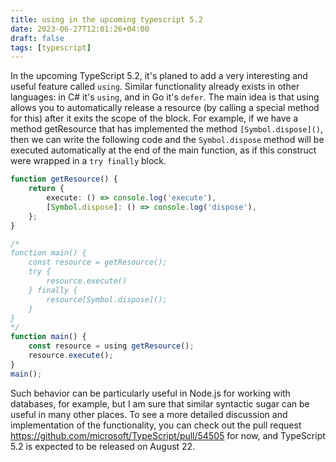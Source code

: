 ```yaml
---
title: using in the upcoming typescript 5.2
date: 2023-06-27T12:01:26+04:00
draft: false
tags: [typescript]
---
```



In the upcoming TypeScript 5.2, it's planed to add a very interesting and useful feature called `using`. Similar functionality already exists in other languages: in C# it's `using`, and in Go it's `defer`. The main idea is that using allows you to automatically release a resource (by calling a special method for this) after it exits the scope of the block. For example, if we have a method getResource that has implemented the method `[Symbol.dispose]()`, then we can write the following code and the `Symbol.dispose` method will be executed automatically at the end of the main function, as if this construct were wrapped in a `try finally` block.

```ts
function getResource() {
    return {
        execute: () => console.log('execute'),
        [Symbol.dispose]: () => console.log('dispose'),
    };
}

/*
function main() {
    const resource = getResource();
    try {
        resource.execute()
    } finally {
        resource[Symbol.dispose]();
    }
}
*/
function main() {
    const resource = using getResource();
    resource.execute();
}
main();
```

Such behavior can be particularly useful in Node.js for working with databases, for example, but I am sure that similar syntactic sugar can be useful in many other places. To see a more detailed discussion and implementation of the functionality, you can check out the pull request https://github.com/microsoft/TypeScript/pull/54505 for now, and TypeScript 5.2 is expected to be released on August 22.
